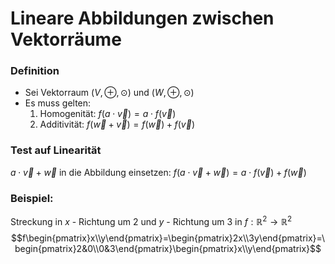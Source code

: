 # Lineare Abbildungen zwischen Vektorräume
### Definition
- Sei Vektorraum $(V,\oplus, \odot)$ und $(W,\oplus, \odot)$
- Es muss gelten:
	1. Homogenität: $f(a\cdot \vec v) = a \cdot f(\vec v)$ 
	2. Additivität: $f(\vec w + \vec v) = f(\vec w )+ f(\vec v)$ 

### Test auf Linearität
$a \cdot \vec v + \vec w$ in die Abbildung einsetzen:
$f(a\cdot \vec v + \vec w)= a \cdot f(\vec v ) + f(\vec w)$

### Beispiel:
Streckung in $x$ - Richtung um 2 und $y$ - Richtung um 3 in $f: \mathbb{R}^2\rightarrow\mathbb{R}^2$
$$f\begin{pmatrix}x\\y\end{pmatrix}=\begin{pmatrix}2x\\3y\end{pmatrix}=\begin{pmatrix}2&0\\0&3\end{pmatrix}\begin{pmatrix}x\\y\end{pmatrix}$$
